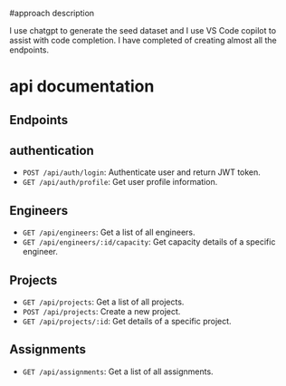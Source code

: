 #approach description

I use chatgpt to generate the seed dataset and I use VS Code copilot to assist with code completion. I have completed of creating almost all the endpoints.

# api documentation
## Endpoints
## authentication
- `POST /api/auth/login`: Authenticate user and return JWT token.
- `GET /api/auth/profile`: Get user profile information.

## Engineers
- `GET /api/engineers`: Get a list of all engineers.
- `GET /api/engineers/:id/capacity`: Get capacity details of a specific engineer.

## Projects
- `GET /api/projects`: Get a list of all projects.
- `POST /api/projects`: Create a new project.
- `GET /api/projects/:id`: Get details of a specific project.

## Assignments
- `GET /api/assignments`: Get a list of all assignments.
